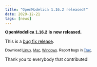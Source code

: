 ```yaml
---
title: "OpenModelica 1.16.2 released!"
date: 2020-12-21
tags: [news]
---
```

<p><strong><span style="font-family: Arial, sans-serif; color: black; border: 1pt none windowtext; padding: 0in;">OpenModelica 1.16.2 is now released.</span></strong></p>
<p>This is a <a href="https://trac.openmodelica.org/OpenModelica/query?milestone=1.16.2&amp;status=closed">bug fix release</a>.</p>
<p><span style="font-size: 9pt; font-family: Arial, sans-serif; color: black;">Download&nbsp;</span><span style="text-decoration: underline;"><span style="font-size: 9pt; font-family: Arial, sans-serif; color: #1b57b1; border: 1pt none windowtext; padding: 0in;"><a href="/download/download-linux"><span>Linux</span></a></span></span><span style="font-size: 9pt; font-family: Arial, sans-serif; color: black;">,&nbsp;</span><span style="text-decoration: underline;"><span style="font-size: 9pt; font-family: Arial, sans-serif; color: #1b57b1; border: 1pt none windowtext; padding: 0in;"><a href="/download/download-mac"><span>Mac</span></a></span></span><span style="font-size: 9pt; font-family: Arial, sans-serif; color: black;">,&nbsp;</span><span style="text-decoration: underline;"><span style="font-size: 9pt; font-family: Arial, sans-serif; color: #1b57b1; border: 1pt none windowtext; padding: 0in;"><a href="/download/download-windows"><span>Windows</span></a></span></span><span style="font-size: 9pt; font-family: Arial, sans-serif; color: black;">. Report bugs in&nbsp;</span><a href="https://trac.openmodelica.org/OpenModelica/newticket"><span style="font-size: 9pt; font-family: Arial, sans-serif; color: #1b57b1; border: 1pt none windowtext; padding: 0in;">Trac</span></a><span style="font-size: 9pt; font-family: Arial, sans-serif; color: black;">.</span></p>
<p>Thank you to everybody that contributed!</p>
